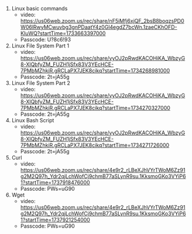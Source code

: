 1. Linux basic commands
    * video: https://us06web.zoom.us/rec/share/nF5iMfj6xjQF_2bsB8boqzsPD0W06lRwyMCwuvbg3gnPDaatY4z0Gl4egdZ7bcWn.1zaeCKhOFD-KluWQ?startTime=1733663397000
    * Passcode: U?8c6!93
2.  Linux File System Part 1
    * video: https://us06web.zoom.us/rec/share/vyOJ2pRwdKACOHiKA_WbzyG8-XlQbfyZM_FUZH1jSfx83V3YEcHCE-7PMbMZhkiR.gRCLaPX7JEK8cikq?startTime=1734268981000
    * Passcode: 2t=jA55g
3. Linux File System Part 2
    * video: https://us06web.zoom.us/rec/share/vyOJ2pRwdKACOHiKA_WbzyG8-XlQbfyZM_FUZH1jSfx83V3YEcHCE-7PMbMZhkiR.gRCLaPX7JEK8cikq?startTime=1734270327000
    * Passcode: 2t=jA55g
4. Linux Bash Script 
    * video:  https://us06web.zoom.us/rec/share/vyOJ2pRwdKACOHiKA_WbzyG8-XlQbfyZM_FUZH1jSfx83V3YEcHCE-7PMbMZhkiR.gRCLaPX7JEK8cikq?startTime=1734271726000
    * Passcode: 2t=jA55g  
5. Curl  
    * video: https://us06web.zoom.us/rec/share/4e9r2_rLBeXJhVYrTWoM6Zz91g2M2Q97h_Ydr2qjLchWofCj9chmB77aSLynR9su.1KksmoGKo3VYiP61?startTime=1737918476000
    * Passcode: PWs=uG90  
6. Wget  
    * video: https://us06web.zoom.us/rec/share/4e9r2_rLBeXJhVYrTWoM6Zz91g2M2Q97h_Ydr2qjLchWofCj9chmB77aSLynR9su.1KksmoGKo3VYiP61?startTime=1737921254000  
    * Passcode: PWs=uG90